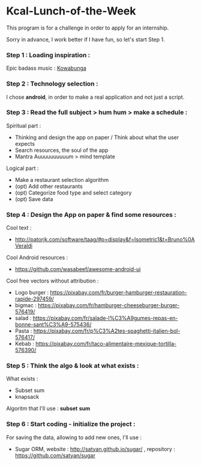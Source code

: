 # Kcal-Lunch-of-the-Week
This program is for a challenge in order to apply for an internship.

Sorry in advance, I work better if I have fun, so let's start Step 1.

### Step 1 : Loading inspiration :
Epic badass music : [Kowabunga]

[Kowabunga]: <https://www.youtube.com/watch?v=LfL5x2NfJ6g>

### Step 2 : Technology selection :
I chose **android**, in order to make a real application and not just a script.

### Step 3 : Read the full subject > hum hum > make a schedule :
Spiritual part :
* Thinking and design the app on paper / Think about what the user expects
* Search resources, the soul of the app
* Mantra Auuuuuuuuuum > mind template

Logical part :
* Make a restaurant selection algorithm
* (opt) Add other restaurants
* (opt) Categorize food type and select category
* (opt) Save data

### Step 4 : Design the App on paper & find some resources : 
Cool text : 
* http://patorjk.com/software/taag/#p=display&f=Isometric1&t=Bruno%0AVeraldi

Cool Android resources :
* https://github.com/wasabeef/awesome-android-ui

Cool free vectors without attribution :
* Logo burger : https://pixabay.com/fr/burger-hamburger-restauration-rapide-297459/ 
* bigmac : https://pixabay.com/fr/hamburger-cheeseburger-burger-576419/ 
* salad : https://pixabay.com/fr/salade-l%C3%A9gumes-repas-en-bonne-sant%C3%A9-575436/ 
* Pasta : https://pixabay.com/fr/p%C3%A2tes-spaghetti-italien-bol-576417/ 
* Kebab : https://pixabay.com/fr/taco-alimentaire-mexique-tortilla-576390/ 

### Step 5 : Think the algo & look at what exists :
What exists :
* Subset sum
* knapsack

Algoritm that I'll use : **subset** **sum**

### Step 6 : Start coding - initialize the project :
For saving the data, allowing to add new ones, I'll use :
* Sugar ORM, website : http://satyan.github.io/sugar/ , repository : https://github.com/satyan/sugar

